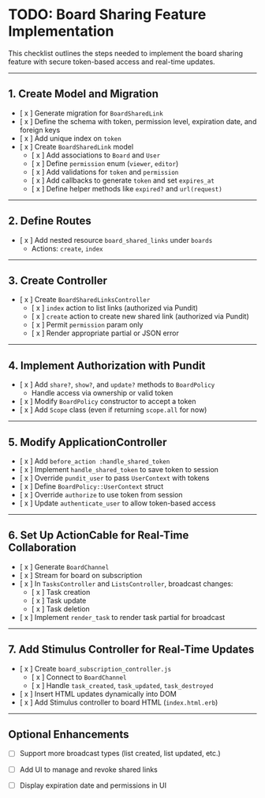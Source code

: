 # TODO: Board Sharing Feature Implementation

This checklist outlines the steps needed to implement the board sharing feature with secure token-based access and real-time updates.

---

## 1. Create Model and Migration

- [ x ] Generate migration for `BoardSharedLink`
- [ x ] Define the schema with token, permission level, expiration date, and foreign keys
- [ x ] Add unique index on `token`
- [ x ] Create `BoardSharedLink` model
  - [ x ] Add associations to `Board` and `User`
  - [ x ] Define `permission` enum (`viewer`, `editor`)
  - [ x ] Add validations for `token` and `permission`
  - [ x ] Add callbacks to generate `token` and set `expires_at`
  - [ x ] Define helper methods like `expired?` and `url(request)`

---

## 2. Define Routes

- [ x ] Add nested resource `board_shared_links` under `boards`
  - Actions: `create`, `index`

---

## 3. Create Controller

- [ x ] Create `BoardSharedLinksController`
  - [ x ] `index` action to list links (authorized via Pundit)
  - [ x ] `create` action to create new shared link (authorized via Pundit)
  - [ x ] Permit `permission` param only
  - [ x ] Render appropriate partial or JSON error

---

## 4. Implement Authorization with Pundit

- [ x ] Add `share?`, `show?`, and `update?` methods to `BoardPolicy`
  - Handle access via ownership or valid token
- [ x ] Modify `BoardPolicy` constructor to accept a token
- [ x ] Add `Scope` class (even if returning `scope.all` for now)

---

## 5. Modify ApplicationController

- [ x ] Add `before_action :handle_shared_token`
- [ x ] Implement `handle_shared_token` to save token to session
- [ x ] Override `pundit_user` to pass `UserContext` with tokens
- [ x ] Define `BoardPolicy::UserContext` struct
- [ x ] Override `authorize` to use token from session
- [ x ] Update `authenticate_user` to allow token-based access

---

## 6. Set Up ActionCable for Real-Time Collaboration

- [ x ] Generate `BoardChannel`
- [ x ] Stream for board on subscription
- [ x ] In `TasksController` and `ListsController`, broadcast changes:
  - [ x ] Task creation
  - [ x ] Task update
  - [ x ] Task deletion
- [ x ] Implement `render_task` to render task partial for broadcast

---

## 7. Add Stimulus Controller for Real-Time Updates

- [ x ] Create `board_subscription_controller.js`
  - [ x ] Connect to `BoardChannel`
  - [ x ] Handle `task_created`, `task_updated`, `task_destroyed`
- [ x ] Insert HTML updates dynamically into DOM
- [ x ] Add Stimulus controller to board HTML (`index.html.erb`)

---

## Optional Enhancements

- [ ] Support more broadcast types (list created, list updated, etc.)
- [ ] Add UI to manage and revoke shared links
- [ ] Display expiration date and permissions in UI


